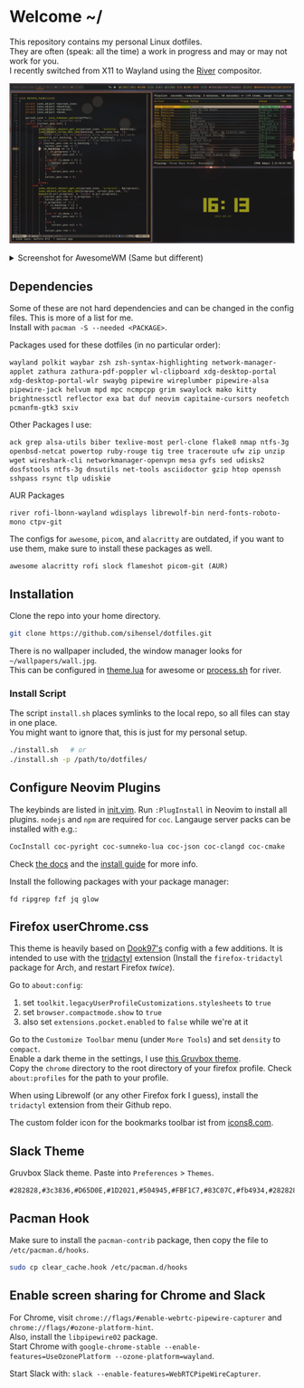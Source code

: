 # Welcome ~/

This repository contains my personal Linux dotfiles.  
They are often (speak: all the time) a work in progress and may or may not work for you.  
I recently switched from X11 to Wayland using the [River](https://github.com/riverwm/river) compositor.

![screenshot.png](screenshot.png)

<details>
  <summary>Screenshot for AwesomeWM (Same but different)</summary>

  ![screenshot_awesome.png](screenshot_awesome.png)
</details>

## Dependencies

Some of these are not hard dependencies and can be changed in the config files. This is more of a list for me.  
Install with `pacman -S --needed <PACKAGE>`.

Packages used for these dotfiles (in no particular order):
```
wayland polkit waybar zsh zsh-syntax-highlighting network-manager-applet zathura zathura-pdf-poppler wl-clipboard xdg-desktop-portal xdg-desktop-portal-wlr swaybg pipewire wireplumber pipewire-alsa pipewire-jack helvum mpd mpc ncmpcpp grim swaylock mako kitty brightnessctl reflector exa bat duf neovim capitaine-cursors neofetch pcmanfm-gtk3 sxiv
```

Other Packages I use:
```
ack grep alsa-utils biber texlive-most perl-clone flake8 nmap ntfs-3g openbsd-netcat powertop ruby-rouge tig tree traceroute ufw zip unzip wget wireshark-cli networkmanager-openvpn mesa gvfs sed udisks2 dosfstools ntfs-3g dnsutils net-tools asciidoctor gzip htop openssh sshpass rsync tlp udiskie
```

AUR Packages
```
river rofi-lbonn-wayland wdisplays librewolf-bin nerd-fonts-roboto-mono ctpv-git
```

The configs for `awesome`, `picom`, and `alacritty` are outdated, if you want to use them, make sure to install these packages as well.
```
awesome alacritty rofi slock flameshot picom-git (AUR)
```

## Installation

Clone the repo into your home directory.

```sh
git clone https://github.com/sihensel/dotfiles.git
```

There is no wallpaper included, the window manager looks for `~/wallpapers/wall.jpg`.  
This can be configured in [theme.lua](awesome/themes/groovebox/theme.lua#L42) for awesome or [process.sh](river/process.sh#44) for river.

### Install Script

The script `install.sh` places symlinks to the local repo, so all files can stay in one place.  
You might want to ignore that, this is just for my personal setup.

```sh
./install.sh   # or
./install.sh -p /path/to/dotfiles/
```

## Configure Neovim Plugins

The keybinds are listed in [init.vim](nvim/init.vim).
Run `:PlugInstall` in Neovim to install all plugins. `nodejs` and `npm` are required for `coc`. Langauge server packs can be installed with e.g.:

```sh
CocInstall coc-pyright coc-sumneko-lua coc-json coc-clangd coc-cmake
```
Check [the docs](https://github.com/neoclide/coc.nvim/wiki/Using-coc-extensions) and the [install guide](https://github.com/neoclide/coc.nvim/wiki/Install-coc.nvim) for more info.

Install the following packages with your package manager:
```
fd ripgrep fzf jq glow
```

## Firefox userChrome.css

This theme is heavily based on [Dook97's](https://github.com/Dook97/firefox-qutebrowser-userchrome) config with a few additions.
It is intended to use with the [tridactyl](https://github.com/tridactyl/tridactyl) extension (Install the `firefox-tridactyl` package for Arch, and restart Firefox _twice_).

Go to `about:config`:
1. set `toolkit.legacyUserProfileCustomizations.stylesheets` to `true`
2. set `browser.compactmode.show` to `true`
3. also set `extensions.pocket.enabled` to `false` while we're at it

Go to the `Customize Toolbar` menu (under `More Tools`) and set `density` to `compact`.  
Enable a dark theme in the settings, I use [this Gruvbox theme](https://addons.mozilla.org/en-US/firefox/addon/gruvbox-dark-theme/).  
Copy the `chrome` directory to the root directory of your firefox profile. Check `about:profiles` for the path to your profile.

When using Librewolf (or any other Firefox fork I guess), install the `tridactyl` extension from their Github repo.

The custom folder icon for the bookmarks toolbar ist from [icons8.com](https://icons8.com/icon/12160/folder).

## Slack Theme

Gruvbox Slack theme. Paste into `Preferences` > `Themes`.
```
#282828,#3c3836,#D65D0E,#1D2021,#504945,#FBF1C7,#83C07C,#fb4934,#282828,#FBF1C7
```

## Pacman Hook

Make sure to install the `pacman-contrib` package, then copy the file to `/etc/pacman.d/hooks`.

```sh
sudo cp clear_cache.hook /etc/pacman.d/hooks
```

## Enable screen sharing for Chrome and Slack

For Chrome, visit `chrome://flags/#enable-webrtc-pipewire-capturer` and `chrome://flags/#ozone-platform-hint`.  
Also, install the `libpipewire02` package.  
Start Chrome with `google-chrome-stable --enable-features=UseOzonePlatform --ozone-platform=wayland`.

Start Slack with: `slack --enable-features=WebRTCPipeWireCapturer`.
